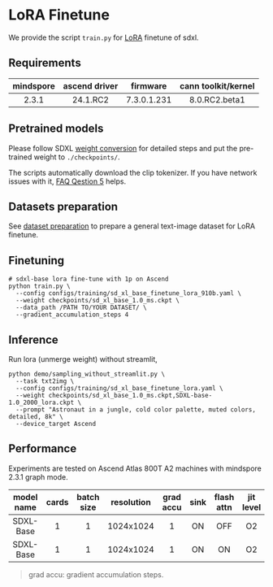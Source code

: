 # LoRA Finetune

We provide the script `train.py` for [LoRA](https://arxiv.org/abs/2106.09685) finetune of sdxl.

## Requirements

| mindspore      | ascend driver | firmware    | cann toolkit/kernel |
| :--------------:| :------------: |:----------: |:------------------: |
|  2.3.1    | 24.1.RC2      | 7.3.0.1.231 | 8.0.RC2.beta1        |

## Pretrained models

Please follow SDXL [weight conversion](./preparation.md#convert-pretrained-checkpoint) for detailed steps and put the pre-trained weight to `./checkpoints/`.

The scripts automatically download the clip tokenizer. If you have network issues with it, [FAQ Qestion 5](./faq_cn.md#5-连接不上huggingface-报错-cant-load-tokenizer-for-openaiclip-vit-large-patch14) helps.

## Datasets preparation

See [dataset preparation](./preparation.md#general-text-image-datasets) to prepare a general text-image dataset for LoRA finetune.

## Finetuning

```shell
# sdxl-base lora fine-tune with 1p on Ascend
python train.py \
  --config configs/training/sd_xl_base_finetune_lora_910b.yaml \
  --weight checkpoints/sd_xl_base_1.0_ms.ckpt \
  --data_path /PATH TO/YOUR DATASET/ \
  --gradient_accumulation_steps 4
```

## Inference
Run lora (unmerge weight) without streamlit,

```shell
python demo/sampling_without_streamlit.py \
  --task txt2img \
  --config configs/training/sd_xl_base_finetune_lora.yaml \
  --weight checkpoints/sd_xl_base_1.0_ms.ckpt,SDXL-base-1.0_2000_lora.ckpt \
  --prompt "Astronaut in a jungle, cold color palette, muted colors, detailed, 8k" \
  --device_target Ascend
```

## Performance

Experiments are tested on Ascend Atlas 800T A2 machines with mindspore 2.3.1 graph mode.

| model name| cards  |batch size  |    resolution    | grad accu        |   sink   | flash attn |jit level| graph compile |  ms/step  |   img/s |
|:---------:|:------:|:----------:|:--------:       |:----------------:|:--------:|:--:|:----------:|:------:|------------------|:----------------:|
| SDXL-Base | 1      | 1          | 1024x1024       | 1                | ON  |OFF  |O2| 20~25mins    | 553.47 | 1.80 |
| SDXL-Base | 1      | 1          | 1024x1024       | 1                | ON  |ON   |O2| 20~25mins    | 446.74 | 2.24 |
> grad accu: gradient accumulation steps.
